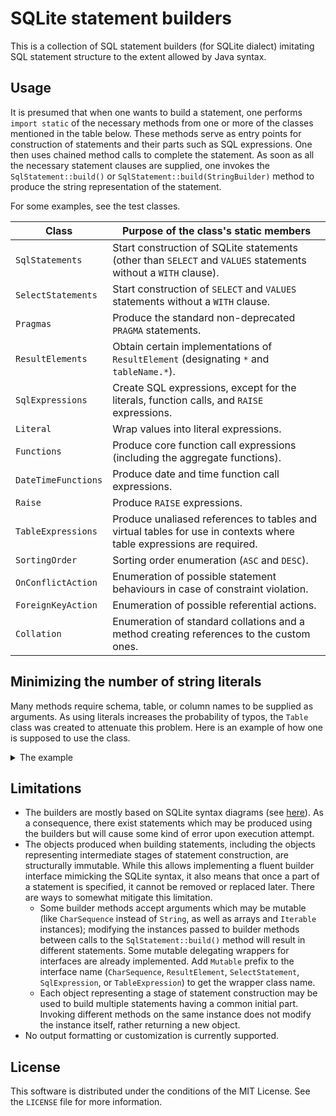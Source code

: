 # SQLite statement builders
This is a collection of SQL statement builders (for SQLite dialect) imitating SQL statement structure
to the extent allowed by Java syntax.

## Usage
It is presumed that when one wants to build a statement, one performs `import static` of the necessary methods 
from one or more of the classes mentioned in the table below. These methods serve as entry points for construction 
of statements and their parts such as SQL expressions.
One then uses chained method calls to complete the statement. As soon as all the necessary statement clauses 
are supplied, one invokes the `SqlStatement::build()` or `SqlStatement::build(StringBuilder)` method to produce
the string representation of the statement.

For some examples, see the test classes.

| Class | Purpose of the class's static members |
| -- | -- |
| `SqlStatements` | Start construction of SQLite statements (other than `SELECT` and `VALUES` statements without a `WITH` clause). |
| `SelectStatements` | Start construction of `SELECT` and `VALUES` statements without a `WITH` clause. |
| `Pragmas` | Produce the standard non-deprecated `PRAGMA` statements. |
| `ResultElements` | Obtain certain implementations of `ResultElement` (designating `*` and `tableName.*`). |
| `SqlExpressions` | Create SQL expressions, except for the literals, function calls, and `RAISE` expressions. |
| `Literal` | Wrap values into literal expressions. |
| `Functions` | Produce core function call expressions (including the aggregate functions). |
| `DateTimeFunctions` | Produce date and time function call expressions. |
| `Raise` | Produce `RAISE` expressions. |
| `TableExpressions` | Produce unaliased references to tables and virtual tables for use in contexts where table expressions are required. |
| `SortingOrder` | Sorting order enumeration (`ASC` and `DESC`). |
| `OnConflictAction` | Enumeration of possible statement behaviours in case of constraint violation. |
| `ForeignKeyAction` | Enumeration of possible referential actions. |
| `Collation` | Enumeration of standard collations and a method creating references to the custom ones. |

## Minimizing the number of string literals
Many methods require schema, table, or column names to be supplied as arguments. As using literals
increases the probability of typos, the `Table` class was created to attenuate this problem. Here is an
example of how one is supposed to use the class.

<details>
	<summary>The example</summary>
    
Suppose there is a table defined in this way:
```sql
CREATE TABLE "File" ("id" INTEGER PRIMARY KEY AUTOINCREMENT, "name" VARCHAR NOT NULL, 
"sinceVersion" INTEGER NOT NULL, "fullSize" INTEGER NOT NULL, "unusedBytes" INTEGER NOT NULL)
```
The corresponding class is defined like this:    
```java
final class FileTable extends Table {
	
	// add public final String fields for each field name
	public final String id = "id";
	public final String name = "name";
	public final String sinceVersion = "sinceVersion";
	public final String fullSize = "fullSize";
	public final String unusedBytes = "unusedBytes";

	private final Map<String, SqlExpression> columns =
		Stream.of(id, name, sinceVersion, fullSize, unusedBytes)
			.collect(Collectors.toMap(Function.identity(), columnFactory));

	public FileTable() {
		super("File"); // pass the table name (or schema name and table name)
	}

	// add methods for each column expression
	public SqlExpression id() {
		return columns.get(id);
	}

	public SqlExpression name() {
		return columns.get(name);
	}

	public SqlExpression sinceVersion() {
		return columns.get(sinceVersion);
	}

	public SqlExpression fullSize() {
		return columns.get(fullSize);
	}

	public SqlExpression unusedBytes() {
		return columns.get(unusedBytes);
	}	
}
```

An instance of this class is created where the table is used:
```java
private final FileTable file = new FileTable();
```
The variable is used like this:
```java
long unusedBytes = 1_000_000L;
int key = 1;
// use the table variable where a table is expected
// use the public fields where an unqualified field name is expected
// use the public methods where an expression is expected
update(file).set(file.unusedBytes, value(unusedBytes)).where(file.id().eq(value(key)));
```
(this will produce `UPDATE "File" SET "unusedBytes" = 1000000 WHERE "File"."id" = 1`).
</details>

## Limitations
* The builders are mostly based on SQLite syntax diagrams (see [here](https://www.sqlite.org/syntax/sql-stmt.html)). 
As a consequence, there exist statements which may be produced using the builders
but will cause some kind of error upon execution attempt.
* The objects produced when building statements, including the objects representing intermediate stages 
of statement construction, are structurally immutable. While this allows implementing a fluent builder interface 
mimicking the SQLite syntax, it also means that once a part of a statement is specified, it cannot be removed 
or replaced later. There are ways to somewhat mitigate this limitation.
   * Some builder methods accept arguments which may be mutable (like `CharSequence` instead of `String`,
   as well as arrays and `Iterable` instances); modifying the instances passed to builder methods 
   between calls to the `SqlStatement::build()` method will result in different statements. 
   Some mutable delegating wrappers for interfaces are already implemented. Add `Mutable` prefix 
   to the interface name (`CharSequence`, `ResultElement`, `SelectStatement`, `SqlExpression`, or `TableExpression`)
   to get the wrapper class name.
   * Each object representing a stage of statement construction may be used to build multiple statements 
   having a common initial part. Invoking different methods on the same instance does not modify 
   the instance itself, rather returning a new object.
* No output formatting or customization is currently supported.
   
## License
This software is distributed under the conditions of the MIT License. See the `LICENSE` file for more information.
